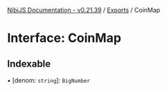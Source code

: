 [NibiJS Documentation - v0.21.39](../intro.md) / [Exports](../modules.md) / CoinMap

# Interface: CoinMap

## Indexable

▪ [denom: `string`]: `BigNumber`
